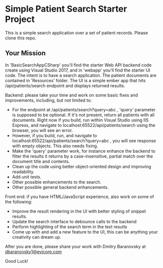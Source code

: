 # Simple Patient Search Starter Project

This is a simple search application over a set of patient records. Please clone this repo.

## Your Mission

In 'BasicSearchAppCSharp' you'll find the starter Web API backend code create using Visual Studio 2017, and in 'webapp' you'll find the starter UI code. The intent is to have a search application. The patient documents are contained in 'Resources' folder. The UI is a simple ember app that hits /api/patients/search endpoint and displays returned results.

Backend: please take your time and work on some basic fixes and improvements, including, but not limited to:

 * For the endpoint at /api/patients/search?query=abc , 'query' parameter is supposed to be optional. If it's not present, return all patients with all documents. Right now if you build, run within Visual Studio using IIS Express, and navigate to localhost:65522/api/patients/search using the browser, you will see an error.
 * However, if you build, run, and navigate to localhost:65522/api/patients/search?query=abc , you will see response with empty objects. This also needs fixing.
 * Make the 'query' parameter work, for instance enhance the backend to filter the results it returns by a case-insensitive, partial match over the document title and contents.
 * Clean up the code using better object-oriented design and improving readability.
 * Add unit tests.
 * Other possible enhancements to the search.
 * Other possible general backend enhancements.

Front end: if you have HTML/JavaScript experience, also work on some of the following:

 * Improve the result rendering in the UI with better styling of snippet results.
 * Update the search interface to debounce calls to the backend
 * Perform highlighting of the search term in the text results
 * Come up with and add a new feature to the UI, this can be anything your creativity can dream up.
 
After you are done, please share your work with Dmitry Baranovsky at dbaranovsky1@evicore.com

Good Luck!
